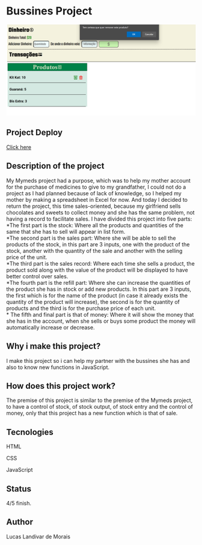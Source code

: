 <h1>Bussines Project</h1>
  <img src="img/Captura de Tela (120).png">

<h2>Project Deploy</h2>
 <a href="https://bussines-project-b27l00gvr-lucaslandivar.vercel.app" target="_blank">Click here</a>
  
<h2>Description of the project</h2>
<p>My Mymeds project had a purpose, which was to help my mother account for the purchase of medicines to give to my grandfather, I could not do a project as I had planned because of lack of knowledge, so I helped my mother by making a spreadsheet in Excel for now. And today I decided to return the project, this time sales-oriented, because my girlfriend sells chocolates and sweets to collect money and she has the same problem, not having a record to facilitate sales.
I have divided this project into five parts:
*The first part is the stock: Where all the products and quantities of the same that she has to sell will appear in list form.<br>
*The second part is the sales part: Where she will be able to sell the products of the stock, in this part are 3 inputs, one with the product of the stock, another with the quantity of the sale and another with the selling price of the unit.<br>
*The third part is the sales record: Where each time she sells a product, the product sold along with the value of the product will be displayed to have better control over sales.<br>
*The fourth part is the refill part: Where she can increase the quantities of the product she has in stock or add new products. In this part are 3 inputs, the first which is for the name of the product (in case it already exists the quantity of the product will increase), the second is for the quantity of products and the third is for the purchase price of each unit.<br>
* The fifth and final part is that of money: Where it will show the money that she has in the account, when she sells or buys some product the money will automatically increase or decrease.</p> 

<h2>Why i make this project?</h2>
<p>I make this project so i can help my partner with the bussines she has and also to know new functions in JavaScript.</p>

<h2>How does this project work?</h2>
<P>The premise of this project is similar to the premise of the Mymeds project, to have a control of stock, of stock output, of stock entry and the control of money, only that this project has a new function which is that of sale.</p>

<h2>Tecnologies</h2>
<p>HTML</p>
<p>CSS</p>
<p>JavaScript</p>

<h2>Status</h2>
<p>4/5 finish.</p>

<h2>Author</h2>
<p>Lucas Landivar de Morais</p>
